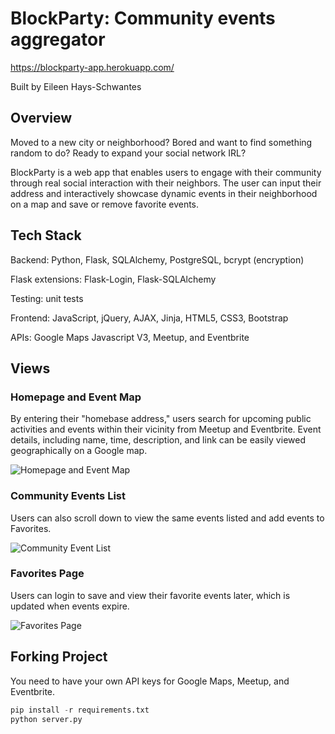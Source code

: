 # BlockParty: Community events aggregator 
https://blockparty-app.herokuapp.com/

Built by Eileen Hays-Schwantes

## Overview
Moved to a new city or neighborhood? Bored and want to find something random to do? Ready to expand your social network IRL? 

BlockParty is a web app that enables users to engage with their community through real social interaction with their neighbors. The user can input their address and interactively showcase dynamic events in their neighborhood on a map and save or remove favorite events.

## Tech Stack
Backend: Python, Flask, SQLAlchemy, PostgreSQL, bcrypt (encryption)

Flask extensions: Flask-Login, Flask-SQLAlchemy

Testing: unit tests

Frontend: JavaScript, jQuery, AJAX, Jinja, HTML5, CSS3, Bootstrap

APIs: Google Maps Javascript V3, Meetup, and Eventbrite

## Views
### Homepage and Event Map
By entering their "homebase address," users search for upcoming public activities and events within their vicinity from Meetup and Eventbrite. Event details, including name, time, description, and link can be easily viewed geographically on a Google map. 

![Homepage and Event Map](https://j.gifs.com/E9WEv4.gif)

### Community Events List
Users can also scroll down to view the same events listed and add events to Favorites.

![Community Event List](https://j.gifs.com/kZXklv.gif)

### Favorites Page
Users can login to save and view their favorite events later, which is updated when events expire.

![Favorites Page](https://j.gifs.com/D9WDAk.gif)

## Forking Project
You need to have your own API keys for Google Maps, Meetup, and Eventbrite. 

```python
pip install -r requirements.txt
python server.py
```


